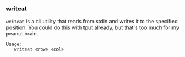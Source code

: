 ### writeat
```writeat``` is a cli utility that reads from stdin and writes it to the specified position.
You could do this with tput already, but that's too much for my peanut brain.

```
Usage:
   writeat <row> <col>
```
